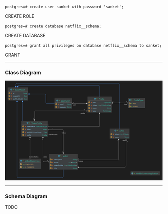 `postgres=# create user sanket with password 'sanket';`

CREATE ROLE

`postgres=# create database netflix__schema;`

CREATE DATABASE


`postgres=# grant all privileges on database netflix__schema to sanket;`

GRANT

---
### Class Diagram
![img.png](class_diagram.png)

---
### Schema Diagram

TODO